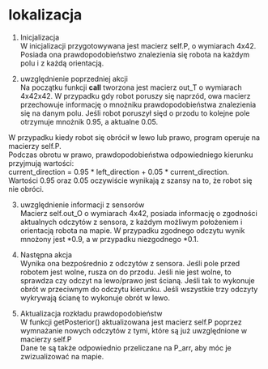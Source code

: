 # lokalizacja

1. Inicjalizacja<br/>
W inicjalizacji przygotowywana jest macierz self.P, o wymiarach 4x42. Posiada ona prawdopodobieństwo
znalezienia się robota na każdym polu i z każdą orientacją.

2. uwzględnienie poprzedniej akcji<br/>
Na początku funkcji __call__ tworzona jest macierz out_T o wymiarach 4x42x42.
W przypadku gdy robot poruszy się naprzód, owa macierz przechowuje informację o mnożniku
prawdopodobieństwa znalezienia się na danym polu. Jeśli robot poruszył sięd o przodu to
kolejne pole otrzymuje mnożnik 0.95, a aktualne 0.05.

W przypadku kiedy robot się obrócił w lewo lub prawo, program operuje na macierzy self.P.<br/>
Podczas obrotu w prawo, prawdopodobieństwa odpowiedniego kierunku przyjmują wartości:<br/>
current_direction = 0.95 * left_direction + 0.05 * current_direction.<br/>
Wartości 0.95 oraz 0.05 oczywiście wynikają z szansy na to, że robot się nie obróci.

3. uwzględnienie informacji z sensorów<br/>
Macierz self.out_O o wymiarach 4x42, posiada informację o zgodności aktualnych odczytów z 
sensora, z każdym możliwym położeniem i orientacją robota na mapie.
W przypadku zgodnego odczytu wynik mnożony jest *0.9, a w przypadku niezgodnego *0.1.


4. Następna akcja<br/>
Wynika ona bezpośrednio z odczytów z sensora. Jeśli pole przed robotem jest wolne, rusza on do przodu. 
Jeśli nie jest wolne, to sprawdza czy odczyt na lewo/prawo jest ścianą. Jeśli tak to wykonuje obrót w przeciwnym
do odczytu kierunku. Jeśli wszystkie trzy odczyty wykrywają ścianę to wykonuje obrót w lewo.


5. Aktualizacja rozkładu prawdopodobieństw<br/>
W funkcji getPosterior() aktualizowana jest macierz self.P poprzez wymnażanie nowych odczytów z tymi, które
są już uwzględnione w macierzy self.P<br/>
Dane te są także odpowiednio przeliczane na P_arr, aby móc je zwizualizować na mapie.


